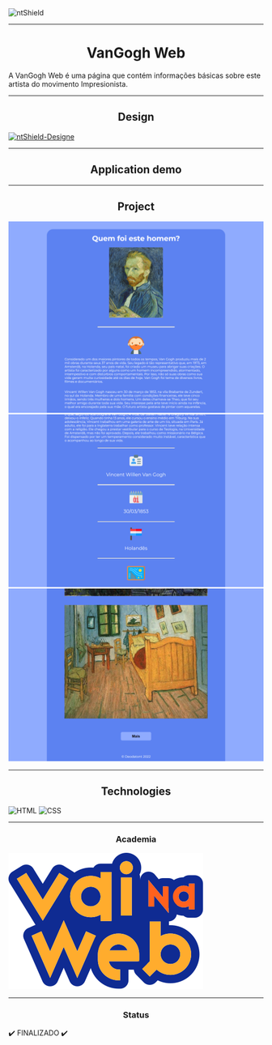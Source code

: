 <img src="https://img.shields.io/static/v1?label=Code&message=N-CCC&color=1C1C1C&style=for-the-badge&logo=GHOST" alt="ntShield">

---

<h1 align="center">VanGogh Web</h1>

<p>
A VanGogh Web é uma página que contém informações básicas sobre este artista do movimento Impresionista.
</p>

---

<h2 align="center">Design</h2>
<a href="https://www.figma.com/file/tDNm0UygzDriKZwveUKJ3L/WebGogh?node-id=0%3A1"><img src="https://img.shields.io/static/v1?label=Design&message=FIGMA&color=4B0082&style=for-the-badge&logo=GHOST" alt="ntShield-Designe"></a>

---

<h2  align="center">Application demo</h2>



---

<h2  align="center">Project</h2>

<img src="Assets/Project/VanGogh Web - One.png" alt="PageWeb-01">
<img src="Assets/Project/VanGogh Web - Two.png" alt="PageWeb-02">
<img src="Assets/Project/VanGogh Web - Three.png" alt="PageWeb-03">

---

<h2  align="center">Technologies</h2>

![HTML](https://img.shields.io/badge/HTML5-E34F26?style=for-the-badge&logo=html5&logoColor=white)
![CSS](https://img.shields.io/badge/CSS3-1572B6?style=for-the-badge&logo=css3&logoColor=white)

---

<h3 align="center">Academia</h3>

<section>
    <img src="/Assets/Icons/LogoVNW.svg">
</section>

---

<h3 align="center">Status</h3>

<p>
    ✔️ FINALIZADO ✔️
</p>